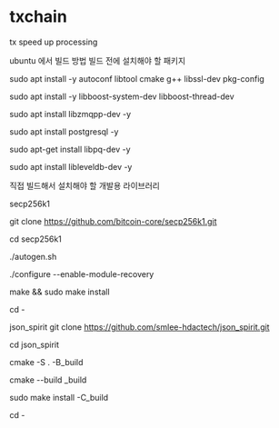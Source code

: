 # txchain
tx speed up processing

ubuntu 에서 빌드 방법
빌드 전에 설치해야 할 패키지

sudo apt install -y autoconf libtool cmake g++ libssl-dev pkg-config

sudo apt install -y libboost-system-dev libboost-thread-dev

sudo apt install libzmqpp-dev -y

sudo apt install postgresql -y

sudo apt-get install libpq-dev -y

sudo apt install libleveldb-dev -y


직접 빌드해서 설치해야 할 개발용 라이브러리


secp256k1

git clone https://github.com/bitcoin-core/secp256k1.git

cd secp256k1

./autogen.sh

./configure --enable-module-recovery

make && sudo make install

cd -


json_spirit
git clone https://github.com/smlee-hdactech/json_spirit.git

cd json_spirit

cmake -S . -B_build

cmake --build _build

sudo make install -C_build

cd -

